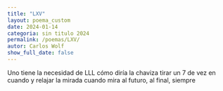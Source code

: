 ```yaml
---
title: "LXV"
layout: poema_custom
date: 2024-01-14
categoria: sin titulo 2024
permalink: /poemas/LXV/
autor: Carlos Wolf
show_full_date: false
---
```

Uno tiene la necesidad de LLL
cómo diría la chaviza
tirar un 7 de vez en cuando y
relajar la mirada cuando mira
al futuro, al final, siempre
